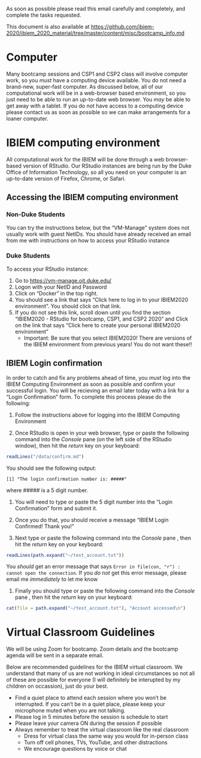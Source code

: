 As soon as possible please read this email carefully and completely, and
complete the tasks requested.

This document is also available at
<a href="https://github.com/ibiem-2020/ibiem_2020_material/tree/master/content/misc/bootcamp_info.md" class="uri">https://github.com/ibiem-2020/ibiem_2020_material/tree/master/content/misc/bootcamp_info.md</a>

Computer
========

Many bootcamp sessions and CSP1 and CSP2 class will involve computer
work, so you *must* have a computing device available. You do not need a
brand-new, super-fast computer. As discussed below, all of our
computational work will be in a web-browser based environment, so you
just need to be able to run an up-to-date web browser. You *may* be able
to get away with a tablet. If you do not have access to a computing
device please contact us as soon as possible so we can make arrangements
for a loaner computer.

IBIEM computing environment
===========================

All computational work for the IBIEM will be done through a web
browser-based version of RStudio. Our RStudio instances are being run by
the Duke Office of Information Technology, so all you need on your
computer is an up-to-date version of Firefox, Chrome, or Safari.

Accessing the IBIEM computing environment
-----------------------------------------

### Non-Duke Students

You can try the instructions below, but the “VM-Manage” system does not
usually work with guest NetIDs. You should have already received an
email from me with instructions on how to access your RStudio instance

### Duke Students

To access your RStudio instance:

1.  Go to
    <a href="https://vm-manage.oit.duke.edu/" class="uri">https://vm-manage.oit.duke.edu/</a>
2.  Logon with your NetID and Password
3.  Click on “Docker” in the top right.
4.  You should see a link that says “Click here to log in to your
    IBIEM2020 environment”. You should click on that link.
5.  If you do not see this link, scroll down until you find the section
    “IBIEM2020 - RStudio for bootcamp, CSP1, and CSP2 2020” and Click on
    the link that says “Click here to create your personal IBIEM2020
    environment”
    -   Important: Be sure that you select IBIEM2020! There are versions
        of the IBIEM environment from previous years! You do not want
        these!!

IBIEM Login confirmation
------------------------

In order to catch and fix any problems ahead of time, you *must* log
into the IBIEM Computing Environment as soon as possible and confirm
your successful login. You will be recieving an email later today with a
link for a “Login Confirmation” form. To complete this process please do
the following:

1.  Follow the instructions above for logging into the IBIEM Computing
    Environment

2.  Once RStudio is open in your web browser, type or paste the
    following command into the *Console* pane (on the left side of the
    RStudio window), then hit the *return* key on your keyboard:

``` r
readLines("/data/confirm.md")
```

You should see the following output:

    [1] "The login confirmation number is: #####"

where \#\#\#\#\# is a 5 digit number.

1.  You will need to type or paste the 5 digit number into the “Login
    Confirmation” form and submit it.

2.  Once you do that, you should receive a message “IBIEM Login
    Confirmed! Thank you!”

3.  Next type or paste the following command into the *Console* pane ,
    then hit the *return* key on your keyboard:

``` r
readLines(path.expand("~/test_account.txt"))
```

You *should* get an error message that says
`Error in file(con, "r") : cannot open the connection`. If you *do not*
get this error message, please email me *immediately* to let me know

1.  Finally you should type or paste the following command into the
    *Console* pane , then hit the *return* key on your keyboard:

``` r
cat(file = path.expand("~/test_account.txt"), "Account accessed\n")
```

Virtual Classroom Guidelines
============================

We will be using Zoom for bootcamp. Zoom details and the bootcamp agenda
will be sent in a separate email.

Below are recommended guidelines for the IBIEM virtual classroom. We
understand that many of us are not working in ideal circumstances so not
all of these are possible for everyone (I will definitely be interupted
by my children on occassion), just do your best.

-   Find a quiet place to attend each session where you won’t be
    interrupted. If you can’t be in a quiet place, please keep your
    microphone muted when you are not talking.
-   Please log in 5 minutes before the session is schedule to start
-   Please leave your camera ON during the session if possible
-   Always remember to treat the virtual classroom like the real
    classroom
    -   Dress for virtual class the same way you would for in-person
        class
    -   Turn off cell phones, TVs, YouTube, and other distractions
    -   We encourage questions by voice or chat
